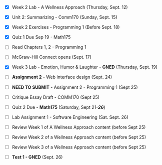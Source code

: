 - [x] Week 2 Lab - A Wellness Approach (Thursday, Sept. 12)
- [x] Unit 2: Summarizing - Comm170 (Sunday, Sept. 15)
- [x] Week 2 Exercises - Programming 1 (Before Sept. 18)
- [x] Quiz 1 Due Sep 19 - Math175
- [ ] Read Chapters 1, 2 - Programming 1
- [ ] McGraw-Hill Connect opens (Sept. 17)
- [x] Week 3 Lab - Emotion, Humor & Laughter - **GNED** (Thursday, Sept. 19)

- [ ] **Assignment 2** - Web interface design (Sept. 24)
- [ ] **NEED TO SUBMIT** - Assignment 2 - Programming 1 (Sept 25)
- [ ]  Critique Essay Draft - COMM170 (Sept 25)
- [ ] Quiz 2 Due - **Math175**  (Saturday, Sept 21-***26***)
- [ ] Lab Assignment 1 - Software Engineering (Sat. Sept. 26)

- [ ] Review Week 1 of A Wellness Approach content (before Sept 25)
- [ ] Review Week 2 of a Wellness Approach content (before Sept 25)
- [ ] Review Week 3 of a Wellness Approach content (before Sept 25)
- [ ] **Test 1 - GNED** (Sept. 26)

